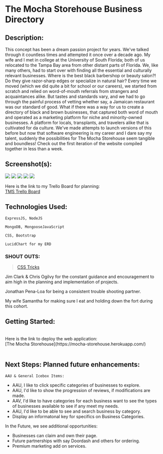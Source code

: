 
# The Mocha Storehouse Business Directory

## Description:

This concept has been a dream passion project for years. We've talked through it countless times and attempted it once over a decade ago. My wife and I met in college at the University of South Florida; both of us relocated to the Tampa Bay area from other distant parts of Florida. We, like many others, had to start over with finding all the essential and culturally relevant businesses. Where is the best black barbershop or beauty salon?! Do they give razor-sharp edges or specialize in natural hair? Every time we moved (which we did quite a bit for school or our careers), we started from scratch and relied on word-of-mouth referrals from strangers and acquaintances alike.  But tastes and standards vary, and we had to go through the painful process of vetting whether say, a Jamaican restaurant was our standard of good. What if there was a way for us to create a directory of black and brown businesses, that captured both word of mouth and operated as a marketing platform for niche and minority-owned businesses. A platform for locals, transplants, and travelers alike that is cultivated for da culture. We've made attempts to launch versions of this before but now that software engineering is my career and I dare say my talent, suddenly the possibilities for The Mocha Storehouse seem tangible and boundless! Check out the first iteration of the website compiled together in less than a week. 


## Screenshot(s):

<img src='https://i.imgur.com/gCGek82.png'>
<img src='https://i.imgur.com/RoPMbgK.png'>
<img src='https://i.imgur.com/I0IH030.png'>
<img src='https://i.imgur.com/dg2372F.png'>
<img src='https://i.imgur.com/4IgJJf8.png'>


Here is the link to my Trello Board for planning:
<br>
[TMS Trello Board](https://trello.com/b/pfjWGpDT/the-mocha-storehouse-business-directory)


## Technologies Used: 

    ExpressJS, NodeJS
    
    MongoDB, MongooseJavaScript
    
    CSS, Bootstrap

    LucidChart for my ERD

  ### SHOUT OUTS: 
   >[CSS Tricks](https://css-tricks.com/write-code-get-confetti/)
   
   Jim Clark & Chris Ogilvy for the constant guidance and encouragement to aim high in the planning and implementation of projects.

   Jonathan Pena-Loa for being a consistent trouble shooting partner.

   My wife Samantha for making sure I eat and holding down the fort during this cohort.<br>

## Getting Started: 

<br>
Here is the link to deploy the web application:
<br>
[The Mocha Storehouse](https://mocha-storehouse.herokuapp.com/)
<br><br>

## Next Steps: Planned future enhancements: 

    AAU & General Icebox Items:
    
* AAU, I like to click specific categories of businesses to explore.
* AAU, I'd like to show the progression of reviews, if modifications are made.
* AAV, I'd like to have categories for each business want to see the types of businesses available to see if any meet my needs.
* AAU, I'd like to be able to see and search business by category.
* Display an informatonal key for specifics on Business Categories.

In the Future, we see additional opportunities:
* Businesses can claim and own their page.
* Future partnerships with say Doordash and others for ordering.
* Premium marketing add on services.
